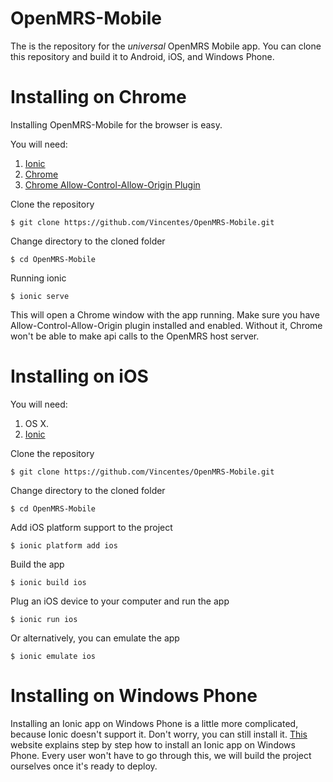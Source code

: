 # OpenMRS-Mobile
The is the repository for the *universal* OpenMRS Mobile app. You can clone this repository and build it to Android, iOS, and Windows Phone.

# Installing on Chrome
Installing OpenMRS-Mobile for the browser is easy.

You will need:
  1. [Ionic](http://ionicframework.com/docs/guide/installation.html)
  2. [Chrome](http://www.google.com/chrome)
  3. [Chrome Allow-Control-Allow-Origin Plugin](https://chrome.google.com/webstore/detail/allow-control-allow-origi/nlfbmbojpeacfghkpbjhddihlkkiljbi?hl=en)

Clone the repository

    $ git clone https://github.com/Vincentes/OpenMRS-Mobile.git

Change directory to the cloned folder

    $ cd OpenMRS-Mobile

Running ionic

    $ ionic serve
This will open a Chrome window with the app running. Make sure you have Allow-Control-Allow-Origin plugin installed and enabled. Without it, Chrome won't be able to make api calls to the OpenMRS host server.

# Installing on iOS

You will need:
  1. OS X.
  2. [Ionic](http://ionicframework.com/docs/guide/installation.html)

Clone the repository

    $ git clone https://github.com/Vincentes/OpenMRS-Mobile.git

Change directory to the cloned folder

    $ cd OpenMRS-Mobile


Add iOS platform support to the project

    $ ionic platform add ios
    
Build the app

    $ ionic build ios
    
Plug an iOS device to your computer and run the app

    $ ionic run ios
    
Or alternatively, you can emulate the app

    $ ionic emulate ios

# Installing on Windows Phone

Installing an Ionic app on Windows Phone is a little more complicated, because Ionic doesn't support it. Don't worry, you can still install it. [This](http://www.badpenguin.org/how-to-make-your-ionic-cordova-app-to-run-under-windows-phone-8-1-and-desktop) website explains step by step how to install an Ionic app on Windows Phone. Every user won't have to go through this, we will build the project ourselves once it's ready to deploy.
